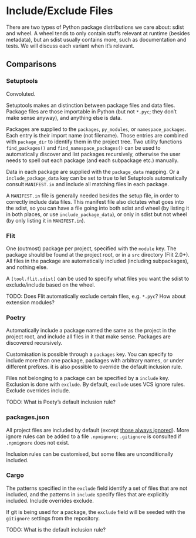 # Include/Exclude Files

There are two types of Python package distributions we care about: sdist and wheel. A wheel tends to only contain stuffs relevant at runtime (besides metadata), but an sdist usually contains more, such as documentation and tests. We will discuss each variant when it’s relevant.

## Comparisons

### Setuptools

Convoluted.

Setuptools makes an distinction between package files and data files. Package files are those importable in Python (but not `*.pyc`; they don’t make sense anyway), and anything else is data.

Packages are supplied to the `packages`, `py_modules`, or `namespace_packages`. Each entry is their import name (not filename). Those entries are combined with `package_dir` to identify them in the project tree. Two utility functions `find_packages()` and `find_namespace_packages()` can be used to automatically discover and list packages recursively, otherwise the user needs to spell out each package (and each subpackage etc.) manually.

Data in each package are supplied with the `package_data` mapping. Or a `include_package_data` key can be set to true to let Setuptools automatically consult `MANIFEST.in` and include all matching files in each package.

A `MANIFEST.in` file is generally needed besides the setup file, in order to correctly include data files. This manifest file also dictates what goes into the sdist, so you can have a file going into both sdist and wheel (by listing it in both places, or use `include_package_data`), or only in sdist but not wheel (by only listing it in `MANIFEST.in`).

### Flit

One (outmost) package per project, specified with the `module` key. The package should be found at the project root, or in a `src` directory (Flit 2.0+). All files in the package are automatically included (including subpackages), and nothing else.

A `[tool.flit.sdist]` can be used to specify what files you want the sdist to exclude/include based on the wheel.

TODO: Does Flit automatically exclude certain files, e.g. `*.pyc`? How about extension modules?

### Poetry

Automatically include a package named the same as the project in the project root, and include all files in it that make sense. Packages are discovered recursively.

Customisation is possible through a `packages` key. You can specify to include more than one package, packages with arbitrary names, or under different prefixes. it is also possible to override the default inclusion rule.

Files not belonging to a package can be specified by a `include` key. Exclusion is done with `exclude`. By default, `exclude` uses VCS ignore rules. Exclude overrides include.

TODO: What is Poety’s default inclusion rule?

### packages.json

All project files are included by default (except [those always ignored](https://docs.npmjs.com/files/package.json#files)). More ignore rules can be added to a file `.npmignore`; `.gitignore` is consulted if `.npmignore` does not exist.

Inclusion rules can be customised, but some files are unconditionally included.

### Cargo

The patterns specified in the `exclude` field identify a set of files that are not included, and the patterns in `include` specify files that are explicitly included. Include overrides exclude.

If git is being used for a package, the `exclude` field will be seeded with the `gitignore` settings from the repository.

TODO: What is the default inclusion rule?
